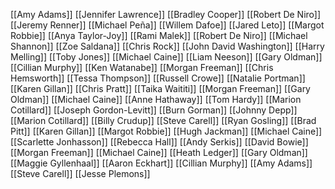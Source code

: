 [[Amy Adams]]
[[Jennifer Lawrence]]
[[Bradley Cooper]]
[[Robert De Niro]]
[[Jeremy Renner]]
[[Michael Peña]]
[[Willem Dafoe]]
[[Jared Leto]]
[[Margot Robbie]]
[[Anya Taylor-Joy]]
[[Rami Malek]]
[[Robert De Niro]]
[[Michael Shannon]]
[[Zoe Saldana]]
[[Chris Rock]]
[[John David Washington]]
[[Harry Melling]]
[[Toby Jones]]
[[Michael Caine]]
[[Liam Neeson]]
[[Gary Oldman]]
[[Cillian Murphy]]
[[Ken Watanabe]]
[[Morgan Freeman]]
[[Chris Hemsworth]]
[[Tessa Thompson]]
[[Russell Crowe]]
[[Natalie Portman]]
[[Karen Gillan]]
[[Chris Pratt]]
[[Taika Waititi]]
[[Morgan Freeman]]
[[Gary Oldman]]
[[Michael Caine]]
[[Anne Hathaway]]
[[Tom Hardy]]
[[Marion Cotillard]]
[[Joseph Gordon-Levitt]]
[[Burn Gorman]]
[[Johnny Depp]]
[[Marion Cotillard]]
[[Billy Crudup]]
[[Steve Carell]]
[[Ryan Gosling]]
[[Brad Pitt]]
[[Karen Gillan]]
[[Margot Robbie]]
[[Hugh Jackman]]
[[Michael Caine]]
[[Scarlette Jonhasson]]
[[Rebecca Hall]]
[[Andy Serkis]]
[[David Bowie]]
[[Morgan Freeman]]
[[Michael Caine]]
[[Heath Ledger]]
[[Gary Oldman]]
[[Maggie Gyllenhaal]]
[[Aaron Eckhart]]
[[Cillian Murphy]]
[[Amy Adams]]
[[Steve Carell]]
[[Jesse Plemons]]

